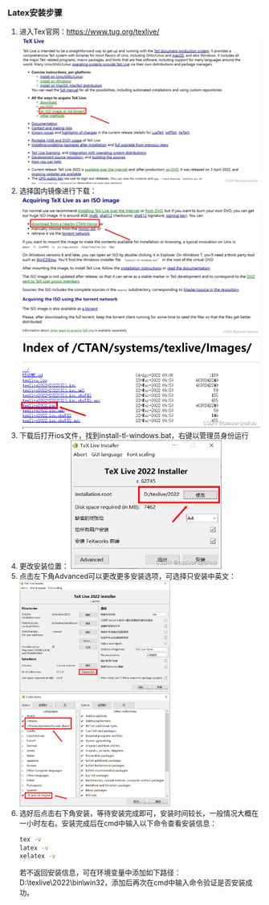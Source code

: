 ### Latex安装步骤

1. 进入Tex官网：https://www.tug.org/texlive/
   <img src="fig 1.png" width=600>
2. 选择国内镜像进行下载：
   <img src="fig 2.png" width=600>
   <img src="fig 3.png" width=600>
3. 下载后打开ios文件，找到install-tl-windows.bat，右键以管理员身份运行
4. 更改安装位置：
   <img src="fig 4.png" width=300>
5. 点击左下角Advanced可以更改更多安装选项，可选择只安装中英文：
   <img src="fig 5.png" width=300>
   <img src="fig 6.png" width=300>
6. 选好后点击右下角安装，等待安装完成即可，安装时间较长，一般情况大概在一小时左右。安装完成后在cmd中输入以下命令查看安装信息：
   ```bash
   tex -v
   latex -v
   xelatex -v
   ```
   若不返回安装信息，可在环境变量中添加如下路径：D:\texlive\2022\bin\win32，添加后再次在cmd中输入命令验证是否安装成功。

